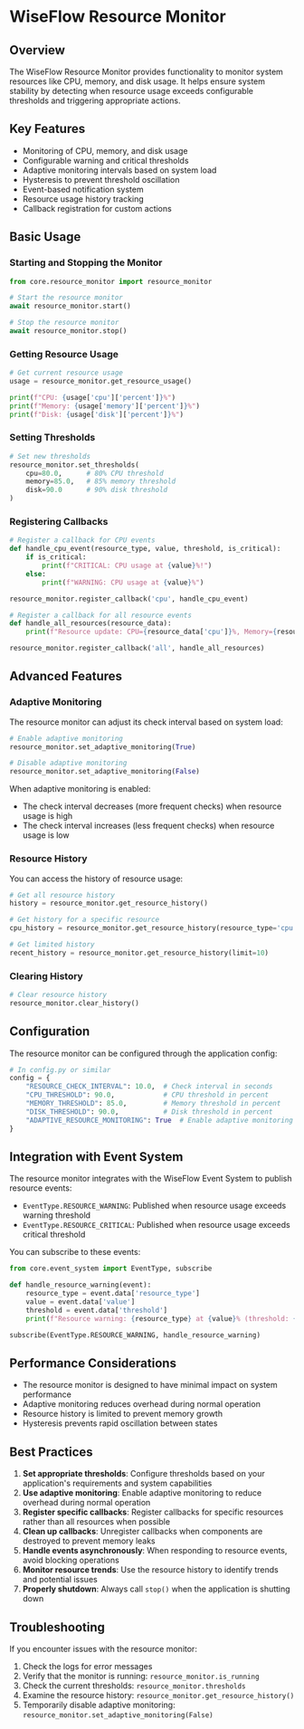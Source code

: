 # WiseFlow Resource Monitor

## Overview

The WiseFlow Resource Monitor provides functionality to monitor system resources like CPU, memory, and disk usage. It helps ensure system stability by detecting when resource usage exceeds configurable thresholds and triggering appropriate actions.

## Key Features

- Monitoring of CPU, memory, and disk usage
- Configurable warning and critical thresholds
- Adaptive monitoring intervals based on system load
- Hysteresis to prevent threshold oscillation
- Event-based notification system
- Resource usage history tracking
- Callback registration for custom actions

## Basic Usage

### Starting and Stopping the Monitor

```python
from core.resource_monitor import resource_monitor

# Start the resource monitor
await resource_monitor.start()

# Stop the resource monitor
await resource_monitor.stop()
```

### Getting Resource Usage

```python
# Get current resource usage
usage = resource_monitor.get_resource_usage()

print(f"CPU: {usage['cpu']['percent']}%")
print(f"Memory: {usage['memory']['percent']}%")
print(f"Disk: {usage['disk']['percent']}%")
```

### Setting Thresholds

```python
# Set new thresholds
resource_monitor.set_thresholds(
    cpu=80.0,      # 80% CPU threshold
    memory=85.0,   # 85% memory threshold
    disk=90.0      # 90% disk threshold
)
```

### Registering Callbacks

```python
# Register a callback for CPU events
def handle_cpu_event(resource_type, value, threshold, is_critical):
    if is_critical:
        print(f"CRITICAL: CPU usage at {value}%!")
    else:
        print(f"WARNING: CPU usage at {value}%")

resource_monitor.register_callback('cpu', handle_cpu_event)

# Register a callback for all resource events
def handle_all_resources(resource_data):
    print(f"Resource update: CPU={resource_data['cpu']}%, Memory={resource_data['memory']}%")

resource_monitor.register_callback('all', handle_all_resources)
```

## Advanced Features

### Adaptive Monitoring

The resource monitor can adjust its check interval based on system load:

```python
# Enable adaptive monitoring
resource_monitor.set_adaptive_monitoring(True)

# Disable adaptive monitoring
resource_monitor.set_adaptive_monitoring(False)
```

When adaptive monitoring is enabled:
- The check interval decreases (more frequent checks) when resource usage is high
- The check interval increases (less frequent checks) when resource usage is low

### Resource History

You can access the history of resource usage:

```python
# Get all resource history
history = resource_monitor.get_resource_history()

# Get history for a specific resource
cpu_history = resource_monitor.get_resource_history(resource_type='cpu')

# Get limited history
recent_history = resource_monitor.get_resource_history(limit=10)
```

### Clearing History

```python
# Clear resource history
resource_monitor.clear_history()
```

## Configuration

The resource monitor can be configured through the application config:

```python
# In config.py or similar
config = {
    "RESOURCE_CHECK_INTERVAL": 10.0,  # Check interval in seconds
    "CPU_THRESHOLD": 90.0,            # CPU threshold in percent
    "MEMORY_THRESHOLD": 85.0,         # Memory threshold in percent
    "DISK_THRESHOLD": 90.0,           # Disk threshold in percent
    "ADAPTIVE_RESOURCE_MONITORING": True  # Enable adaptive monitoring
}
```

## Integration with Event System

The resource monitor integrates with the WiseFlow Event System to publish resource events:

- `EventType.RESOURCE_WARNING`: Published when resource usage exceeds warning threshold
- `EventType.RESOURCE_CRITICAL`: Published when resource usage exceeds critical threshold

You can subscribe to these events:

```python
from core.event_system import EventType, subscribe

def handle_resource_warning(event):
    resource_type = event.data['resource_type']
    value = event.data['value']
    threshold = event.data['threshold']
    print(f"Resource warning: {resource_type} at {value}% (threshold: {threshold}%)")

subscribe(EventType.RESOURCE_WARNING, handle_resource_warning)
```

## Performance Considerations

- The resource monitor is designed to have minimal impact on system performance
- Adaptive monitoring reduces overhead during normal operation
- Resource history is limited to prevent memory growth
- Hysteresis prevents rapid oscillation between states

## Best Practices

1. **Set appropriate thresholds**: Configure thresholds based on your application's requirements and system capabilities
2. **Use adaptive monitoring**: Enable adaptive monitoring to reduce overhead during normal operation
3. **Register specific callbacks**: Register callbacks for specific resources rather than all resources when possible
4. **Clean up callbacks**: Unregister callbacks when components are destroyed to prevent memory leaks
5. **Handle events asynchronously**: When responding to resource events, avoid blocking operations
6. **Monitor resource trends**: Use the resource history to identify trends and potential issues
7. **Properly shutdown**: Always call `stop()` when the application is shutting down

## Troubleshooting

If you encounter issues with the resource monitor:

1. Check the logs for error messages
2. Verify that the monitor is running: `resource_monitor.is_running`
3. Check the current thresholds: `resource_monitor.thresholds`
4. Examine the resource history: `resource_monitor.get_resource_history()`
5. Temporarily disable adaptive monitoring: `resource_monitor.set_adaptive_monitoring(False)`

